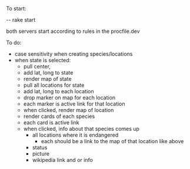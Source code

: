 To start:

-- rake start

both servers start according to rules in the procfile.dev

To do:

 - case sensitivity when creating species/locations
 - when state is selected:
   - pull center, 
   - add lat, long to state
   - render map of state
   - pull all locations for state
   - add lat, long to each location
   - drop marker on map for each location
   - each marker is active link for that location
   - when clicked, render map of location
   - render cards of each species
   - each card is active link
   - when clicked, info about that species comes up
     - all locations where it is endangered
         - each should be a link to the map of that location like above
     - status
     - picture
     - wikipedia link and or info
